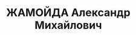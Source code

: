 ---
title: ЖАМОЙДА Александр Михайлович
description: 'Род. в 1903, член ВКП(б). Проживал: Украина, г. Киев. Журналист

  Арестован 09.08.1937. Обв. по ст. 20-54-8, 54-11 УК УССР. Приговор: выездная сессия
  ВК ВС СССР, 30.10.1937 – Тюрьма-10, Поражение в правах-5'
---